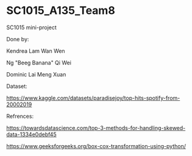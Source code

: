 # SC1015_A135_Team8
SC1015 mini-project

Done by:

Kendrea Lam Wan Wen

Ng "Beeg Banana" Qi Wei

Dominic Lai Meng Xuan

Dataset:

https://www.kaggle.com/datasets/paradisejoy/top-hits-spotify-from-20002019

Refrences:

https://towardsdatascience.com/top-3-methods-for-handling-skewed-data-1334e0debf45

https://www.geeksforgeeks.org/box-cox-transformation-using-python/

